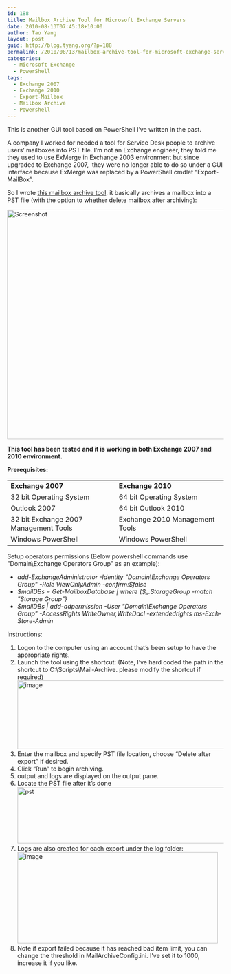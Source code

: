 ```yaml
---
id: 188
title: Mailbox Archive Tool for Microsoft Exchange Servers
date: 2010-08-13T07:45:18+10:00
author: Tao Yang
layout: post
guid: http://blog.tyang.org/?p=188
permalink: /2010/08/13/mailbox-archive-tool-for-microsoft-exchange-servers/
categories:
  - Microsoft Exchange
  - PowerShell
tags:
  - Exchange 2007
  - Exchange 2010
  - Export-Mailbox
  - Mailbox Archive
  - Powershell
---
```

This is another GUI tool based on PowerShell I’ve written in the past.

A company I worked for needed a tool for Service Desk people to archive users’ mailboxes into PST file. I’m not an Exchange engineer, they told me they used to use ExMerge in Exchange 2003 environment but since upgraded to Exchange 2007,  they were no longer able to do so under a GUI interface because ExMerge was replaced by a PowerShell cmdlet “Export-MailBox”.

So I wrote <a href="http://blog.tyang.org/wp-content/uploads/2010/08/Mail-Archive.zip">this mailbox archive tool</a>. it basically archives a mailbox into a PST file (with the option to whether delete mailbox after archiving):

<a href="http://blog.tyang.org/wp-content/uploads/2010/08/Screenshot.jpg"><img style="display: inline; border: 0px;" title="Screenshot" src="http://blog.tyang.org/wp-content/uploads/2010/08/Screenshot_thumb.jpg" alt="Screenshot" width="543" height="533" border="0" /></a>

<strong>This tool has been tested and it is working in both Exchange 2007 and 2010 environment.</strong>

<strong>Prerequisites:</strong>
<table border="0" width="615" cellspacing="0" cellpadding="2">
<tbody>
<tr>
<td valign="top" width="306"><strong>Exchange 2007</strong></td>
<td valign="top" width="307"><strong>Exchange 2010</strong></td>
</tr>
<tr>
<td valign="top" width="306">32 bit Operating System</td>
<td valign="top" width="307">64 bit Operating System</td>
</tr>
<tr>
<td valign="top" width="306">Outlook 2007</td>
<td valign="top" width="307">64 bit Outlook 2010</td>
</tr>
<tr>
<td valign="top" width="306">32 bit Exchange 2007 Management Tools</td>
<td valign="top" width="307">Exchange 2010 Management Tools</td>
</tr>
<tr>
<td valign="top" width="306">Windows PowerShell</td>
<td valign="top" width="307">Windows PowerShell</td>
</tr>
</tbody>
</table>
Setup operators permissions (Below powershell commands use "Domain\Exchange Operators Group" as an example):
<ul>
	<li><em>add-ExchangeAdministrator -Identity "Domain\Exchange Operators Group" -Role ViewOnlyAdmin -confirm:$false </em></li>
	<li><em>$mailDBs = Get-MailboxDatabase | where {$_.StorageGroup -match "Storage Group"} </em></li>
	<li><em>$mailDBs | add-adpermission -User "Domain\Exchange Operators Group" -AccessRights WriteOwner,WriteDacl -extendedrights ms-Exch-Store-Admin</em></li>
</ul>
Instructions:
<ol>
	<li>Logon to the computer using an account that’s been setup to have the appropriate rights.</li>
	<li>Launch the tool using the shortcut: (Note, I’ve hard coded the path in the shortcut to C:\Scripts\Mail-Archive. please modify the shortcut if required)<a href="http://blog.tyang.org/wp-content/uploads/2010/08/image1.png"><img style="display: inline; border: 0px;" title="image" src="http://blog.tyang.org/wp-content/uploads/2010/08/image_thumb1.png" alt="image" width="559" height="159" border="0" /></a></li>
	<li>Enter the mailbox and specify PST file location, choose “Delete after export” if desired.</li>
	<li>Click “Run” to begin archiving.</li>
	<li>output and logs are displayed on the output pane.</li>
	<li>Locate the PST file after it’s done<a href="http://blog.tyang.org/wp-content/uploads/2010/08/pst.jpg"><img style="display: inline; border: 0px;" title="pst" src="http://blog.tyang.org/wp-content/uploads/2010/08/pst_thumb.jpg" alt="pst" width="502" height="131" border="0" /></a></li>
	<li>Logs are also created for each export under the log folder:<a href="http://blog.tyang.org/wp-content/uploads/2010/08/image2.png"><img style="display: inline; border: 0px;" title="image" src="http://blog.tyang.org/wp-content/uploads/2010/08/image_thumb2.png" alt="image" width="466" height="212" border="0" /></a></li>
	<li>Note if export failed because it has reached bad item limit, you can change the threshold in MailArchiveConfig.ini. I’ve set it to 1000, increase it if you like.</li>
</ol>